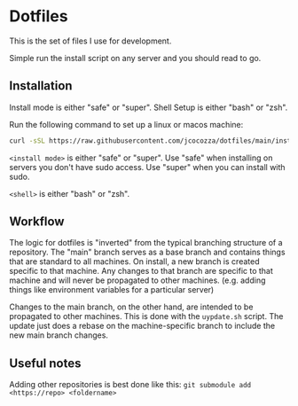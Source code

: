 # Dotfiles

This is the set of files I use for development.

Simple run the install script on any server and you should read to go.

## Installation

Install mode is either "safe" or "super". Shell Setup is either "bash" or "zsh".

Run the following command to set up a linux or macos machine:

```bash
curl -sSL https://raw.githubusercontent.com/jcocozza/dotfiles/main/install.sh | bash -s -- <install mode> <shell>
```

`<install mode>` is either "safe" or "super".
Use "safe" when installing on servers you don't have sudo access.
Use "super" when you can install with sudo.

`<shell>` is either "bash" or "zsh".

## Workflow

The logic for dotfiles is "inverted" from the typical branching structure of a repository.
The "main" branch serves as a base branch and contains things that are standard to all machines.
On install, a new branch is created specific to that machine.
Any changes to that branch are specific to that machine and will never be propagated to other machines. (e.g. adding things like environment variables for a particular server)

Changes to the main branch, on the other hand, are intended to be propagated to other machines.
This is done with the `uypdate.sh` script.
The update just does a rebase on the machine-specific branch to include the new main branch changes.

## Useful notes

Adding other repositories is best done like this: `git submodule add <https://repo> <foldername>`

